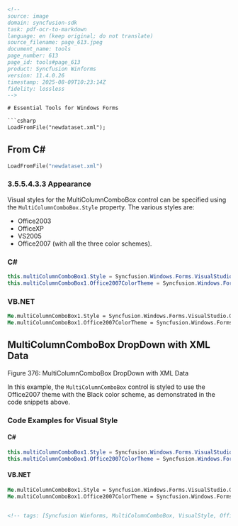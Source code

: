 ```html
<!-- 
source: image
domain: syncfusion-sdk
task: pdf-ocr-to-markdown
language: en (keep original; do not translate)
source_filename: page_613.jpeg
document_name: tools
page_number: 613
page_id: tools#page_613
product: Syncfusion Winforms
version: 11.4.0.26
timestamp: 2025-08-09T10:23:14Z
fidelity: lossless
-->

# Essential Tools for Windows Forms

```csharp
LoadFromFile("newdataset.xml");
```

## From C#

```vb
LoadFromFile("newdataset.xml")
```

### 3.5.5.4.3.3 Appearance

Visual styles for the MultiColumnComboBox control can be specified using the `MultiColumnComboBox.Style` property. The various styles are:

- Office2003
- OfficeXP
- VS2005
- Office2007 (with all the three color schemes).

### C#

```csharp
this.multiColumnComboBox1.Style = Syncfusion.Windows.Forms.VisualStudio.Office2007;
this.multiColumnComboBox1.Office2007ColorTheme = Syncfusion.Windows.Forms.Office2007Theme.Black;
```

### VB.NET

```vb
Me.multiColumnComboBox1.Style = Syncfusion.Windows.Forms.VisualStudio.Office2007
Me.multiColumnComboBox1.Office2007ColorTheme = Syncfusion.Windows.Forms.Office2007Theme.Black
```

## MultiColumnComboBox DropDown with XML Data

Figure 376: MultiColumnComboBox DropDown with XML Data

In this example, the `MultiColumnComboBox` control is styled to use the Office2007 theme with the Black color scheme, as demonstrated in the code snippets above.

### Code Examples for Visual Style

#### C#

```csharp
this.multiColumnComboBox1.Style = Syncfusion.Windows.Forms.VisualStudio.Office2007;
this.multiColumnComboBox1.Office2007ColorTheme = Syncfusion.Windows.Forms.Office2007Theme.Black;
```

#### VB.NET

```vb
Me.multiColumnComboBox1.Style = Syncfusion.Windows.Forms.VisualStudio.Office2007
Me.multiColumnComboBox1.Office2007ColorTheme = Syncfusion.Windows.Forms.Office2007Theme.Black
```

```html

<!-- tags: [Syncfusion Winforms, MultiColumnComboBox, VisualStyle, OfficeTheme, C#, VB.NET] keywords: [multi-column combo box, visual style, Office2007, Black theme, XML data, dropdown, data binding] -->
```
